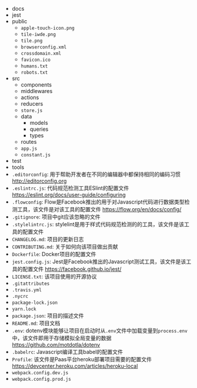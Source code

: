 - docs
- jest
- public
  - `apple-touch-icon.png`
  - `tile-iwde.png`
  - `tile.png`
  - `browserconfig.xml`
  - `crossdomain.xml`
  - `favicon.ico`
  - `humans.txt`
  - `robots.txt`
- src
  - components
  - middlewares
  - actions
  - reducers
  - `store.js`
  - data
    - models
    - queries
    - types
  - routes
  - `app.js`
  - `constant.js`
- test
- tools
- `.editorconfig`: 用于帮助开发者在不同的编辑器中都保持相同的编码习惯 http://editorconfig.org
- `.eslintrc.js`: 代码规范检测工具ESlint的配置文件 https://eslint.org/docs/user-guide/configuring
- `.flowconfig`: Flow是Facebook推出的用于对Javascript代码进行数据类型检测工具，该文件是对该工具的配置文件 https://flow.org/en/docs/config/
- `.gitignore`: 项目中git应该忽略的文件
- `.stylelintrc.js`: stylelint是用于样式代码规范检测的的工具，该文件是该工具的配置文件
- `CHANGELOG.md`: 项目的更新日志
- `CONTRIBUTING.md`: 关于如何向该项目做出贡献
- `Dockerfile`: Docker项目的配置文件
- `jest.config.js`: Jest是Facebook推出的Javascript测试工具，该文件是该工具的配置文件 https://facebook.github.io/jest/
- `LICENSE.txt`: 该项目使用的开源协议
- `.gitattributes`
- `.travis.yml`
- `.nycrc`
- `package-lock.json`
- `yarn.lock`
- `package.json`: 项目的描述文件
- `README.md`: 项目文档
- `.env`: dotenv模块能够让项目在启动时从`.env`文件中加载变量到`process.env`中，该文件即用于存储模拟全局变量的数据 https://github.com/motdotla/dotenv
- `.babelrc`: Javascript编译工具babel的配置文件
- `Profile`: 该文件是Paas平台heroku部署项目需要的配置文件 https://devcenter.heroku.com/articles/heroku-local
- `webpack.config.dev.js`
- `webpack.config.prod.js`